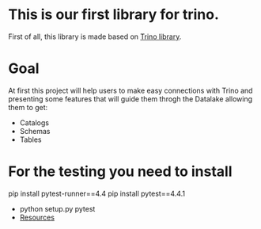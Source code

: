 # This is our first library for trino.

First of all, this library is made based on [Trino library](https://github.com/trinodb/trino-python-client).

# Goal

At first this project will help users to make easy connections with Trino and presenting some features that will guide them throgh the Datalake allowing them to get:
- Catalogs
- Schemas
- Tables

# For the testing you need to install 

pip install pytest-runner==4.4
pip install pytest==4.4.1

- python setup.py pytest
- [Resources](https://medium.com/analytics-vidhya/how-to-create-a-python-library-7d5aea80cc3f)


